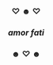<br/>
<br/>
<div align='center'>
<h3>
♡ ☻ ♡
</h3>
<h3><i>amor fati</i></h3>
<h3>
☻ ♡ ☻
</h3>
</div>
<br/>
<br/>
